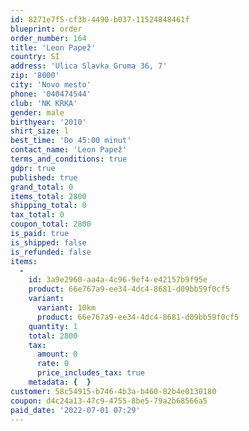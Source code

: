 ```yaml
---
id: 8271e7f5-cf3b-4490-b037-11524848461f
blueprint: order
order_number: 164
title: 'Leon Papež'
country: SI
address: 'Ulica Slavka Gruma 36, 7'
zip: '8000'
city: 'Novo mesto'
phone: '040474544'
club: 'NK KRKA'
gender: male
birthyear: '2010'
shirt_size: l
best_time: 'Do 45:00 minut'
contact_name: 'Leon Papež'
terms_and_conditions: true
gdpr: true
published: true
grand_total: 0
items_total: 2800
shipping_total: 0
tax_total: 0
coupon_total: 2800
is_paid: true
is_shipped: false
is_refunded: false
items:
  -
    id: 3a9e2960-aa4a-4c96-9ef4-e42157b9f95e
    product: 66e767a9-ee34-4dc4-8681-d09bb59f0cf5
    variant:
      variant: 10km
      product: 66e767a9-ee34-4dc4-8681-d09bb59f0cf5
    quantity: 1
    total: 2800
    tax:
      amount: 0
      rate: 0
      price_includes_tax: true
    metadata: {  }
customer: 58c54915-b746-4b3a-b460-82b4e0130180
coupon: d4c24a13-47c9-4755-8be5-79a2b68566a5
paid_date: '2022-07-01 07:29'
---
```

